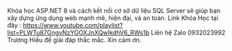 Khóa học ASP.NET 8 và cách kết nối cơ sở dữ liệu SQL Server sẽ giúp bạn xây dựng ứng dụng web mạnh mẽ, hiện đại, và an toàn.
Link Khóa Học tại đây : https://www.youtube.com/playlist?list=PLWTu87GngvNzYGOXJnXQwlkdhV6_RWs1b
Liên hệ Zalo 0932023992 Trương Hiếu để giải đáp thắc mắc.
Xin cảm ơn.
